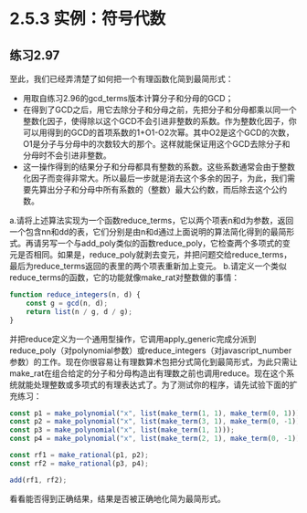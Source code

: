 # 2.5.3 实例：符号代数
## 练习2.97
至此，我们已经弄清楚了如何把一个有理函数化简到最简形式：
* 用取自练习2.96的gcd_terms版本计算分子和分母的GCD；
* 在得到了GCD之后，用它去除分子和分母之前，先把分子和分母都乘以同一个整数化因子，使得除以这个GCD不会引进非整数的系数。作为整数化因子，你可以用得到的GCD的首项系数的1+O1-O2次幂。其中O2是这个GCD的次数，O1是分子与分母中的次数较大的那个。这样就能保证用这个GCD去除分子和分母时不会引进非整数。
* 这一操作得到的结果分子和分母都具有整数的系数。这些系数通常会由于整数化因子而变得非常大。所以最后一步就是消去这个多余的因子，为此，我们需要先算出分子和分母中所有系数的（整数）最大公约数，而后除去这个公约数。

a.请将上述算法实现为一个函数reduce_terms，它以两个项表n和d为参数，返回一个包含nn和dd的表，它们分别是由n和d通过上面说明的算法简化得到的最简形式。再请另写一个与add_poly类似的函数reduce_poly，它检查两个多项式的变元是否相同。如果是，reduce_poly就剥去变元，并把问题交给reduce_terms，最后为reduce_terms返回的表里的两个项表重新加上变元。
b.请定义一个类似reduce_terms的函数，它的功能就像make_rat对整数做的事情：
```javascript
function reduce_integers(n, d) {
    const g = gcd(n, d);
    return list(n / g, d / g);
}
```
并把reduce定义为一个通用型操作，它调用apply_generic完成分派到reduce_poly（对polynomial参数）或reduce_integers（对javascript_number参数）的工作。现在你很容易让有理数算术包把分式简化到最简形式，为此只需让make_rat在组合给定的分子和分母构造出有理数之前也调用reduce。现在这个系统就能处理整数或多项式的有理表达式了。为了测试你的程序，请先试验下面的扩充练习：
```javascript
const p1 = make_polynomial("x", list(make_term(1, 1), make_term(0, 1)));
const p2 = make_polynomial("x", list(make_term(3, 1), make_term(0, -1)));
const p3 = make_polynomial("x", list(make_term(1, 1)));
const p4 = make_polynomial("x", list(make_term(2, 1), make_term(0, -1)));

const rf1 = make_rational(p1, p2);
const rf2 = make_rational(p3, p4);

add(rf1, rf2);
```
看看能否得到正确结果，结果是否被正确地化简为最简形式。